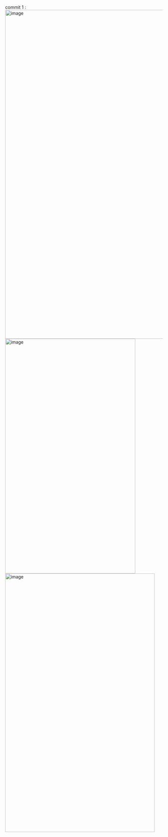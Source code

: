 commit 1 :
<img width="1816" height="1048" alt="image" src="https://github.com/user-attachments/assets/c6bc081a-9e40-4f50-ad88-131518480828" />
<img width="416" height="748" alt="image" src="https://github.com/user-attachments/assets/dc2538f5-7dfc-4c85-950f-31231d4bb86c" />
<img width="478" height="824" alt="image" src="https://github.com/user-attachments/assets/06a722ec-1cb0-4580-b347-3c2396e718ed" />

